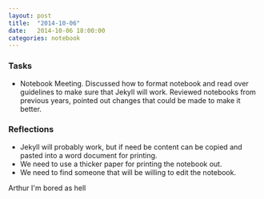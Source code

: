 ```yaml
---
layout: post
title:  "2014-10-06"
date:   2014-10-06 18:00:00
categories: notebook
---
```


### Tasks
- Notebook Meeting. Discussed how to format notebook and read over guidelines to make sure that Jekyll will work. Reviewed notebooks from previous years, pointed out changes that could be made to make it better.


### Reflections
- Jekyll will probably work, but if need be content can be copied and pasted into a word document for printing.
- We need to use a thicker paper for printing the notebook out.
- We need to find someone that will be willing to edit the notebook.

Arthur I'm bored as hell
